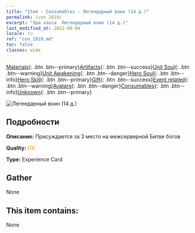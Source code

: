 ```yaml
---
title: "Item - Consumables - Легендарный воин (14 д.)"
permalink: /con_1019/
excerpt: "Эра хаоса  Легендарный воин (14 д.)"
last_modified_at: 2021-08-04
locale: ru
ref: "con_1019.md"
toc: false
classes: wide
---
```

 [Materials](/ItemsRU/){: .btn .btn--primary}[Artifacts](/ItemsRU/Artifacts/){: .btn .btn--success}[Unit Soul](/ItemsRU/UnitSoul/){: .btn .btn--warning}[Unit Awakening](/ItemsRU/UnitAwakening/){: .btn .btn--danger}[Hero Soul](/ItemsRU/HeroSoul/){: .btn .btn--info}[Hero Skill](/ItemsRU/HeroSkill/){: .btn .btn--primary}[Gift](/ItemsRU/Gift/){: .btn .btn--success}[Event related](/ItemsRU/Events/){: .btn .btn--warning}[Avatars](/ItemsRU/Avatars/){: .btn .btn--danger}[Consumables](/ItemsRU/Consumables/){: .btn .btn--info}[Unknown](/ItemsRU/Unknown/){: .btn .btn--primary}

 ![Легендарный воин (14 д.)](/images/a/avatarFrame_61.png)

## Подробности
 **Описание:** Присуждается за 3 место на межсерверной Битве богов

 **Quality:** <span style="color: #FF8C00">OK</span>

 **Type:** Experience Card

## Gather

  None

## This item contains:

  None

